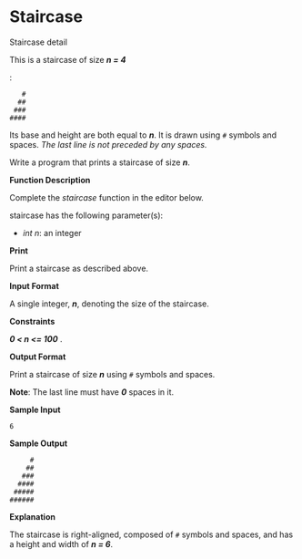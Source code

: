 # Staircase



Staircase detail

This is a staircase of size ***n = 4***



:

```
   #
  ##
 ###
####
```

Its base and height are both equal to ***n***.  It is drawn using `#` symbols and spaces. *The last line is not preceded by any spaces.* 

Write a program that prints a staircase of size ***n***.  

**Function Description**

Complete the *staircase* function in the editor below.  

staircase has the following parameter(s):  

- *int n*: an integer  

**Print**  

Print a staircase as described above.  

**Input Format**

A single integer, ***n***, denoting the size of the staircase.

**Constraints**

***0 < n <= 100*** .  

**Output Format**

Print a staircase of size ***n*** using `#` symbols and spaces.

**Note**: The last line must have ***0***  spaces in it.  

**Sample Input**

```
6 
```

**Sample Output**

```
     #
    ##
   ###
  ####
 #####
######
```

**Explanation**

The staircase is right-aligned, composed of `#` symbols and spaces, and has a height and width of ***n = 6***.